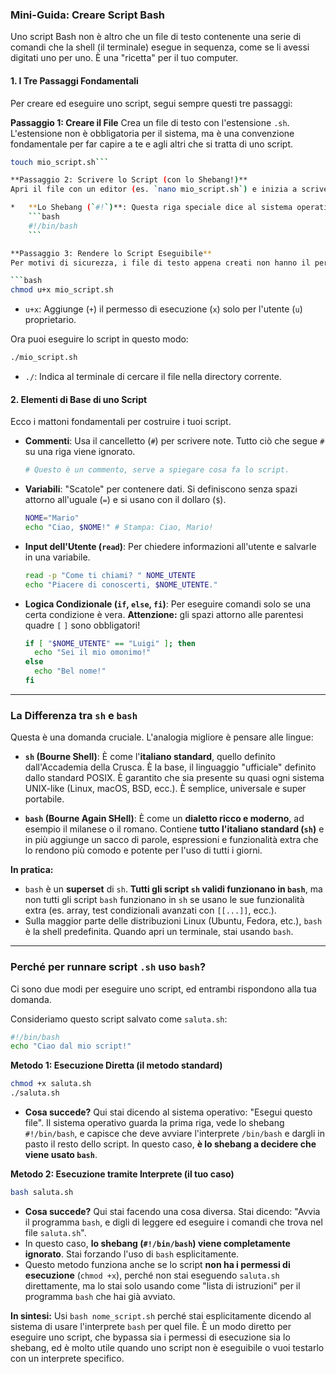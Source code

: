 ### Mini-Guida: Creare Script Bash

Uno script Bash non è altro che un file di testo contenente una serie di comandi che la shell (il terminale) esegue in sequenza, come se li avessi digitati uno per uno. È una "ricetta" per il tuo computer.

#### 1. I Tre Passaggi Fondamentali

Per creare ed eseguire uno script, segui sempre questi tre passaggi:

**Passaggio 1: Creare il File**
Crea un file di testo con l'estensione `.sh`. L'estensione non è obbligatoria per il sistema, ma è una convenzione fondamentale per far capire a te e agli altri che si tratta di uno script.

```bash
touch mio_script.sh```

**Passaggio 2: Scrivere lo Script (con lo Shebang!)**
Apri il file con un editor (es. `nano mio_script.sh`) e inizia a scrivere. La **primissima riga** deve essere sempre lo **Shebang**.

*   **Lo Shebang (`#!`)**: Questa riga speciale dice al sistema operativo *quale programma* usare per interpretare ed eseguire i comandi nel file. Per uno script Bash, è quasi sempre:
    ```bash
    #!/bin/bash
    ```

**Passaggio 3: Rendere lo Script Eseguibile**
Per motivi di sicurezza, i file di testo appena creati non hanno il permesso di esecuzione. Devi aggiungerlo tu con `chmod`.

```bash
chmod u+x mio_script.sh
```
*   `u+x`: Aggiunge (`+`) il permesso di esecuzione (`x`) solo per l'utente (`u`) proprietario.

Ora puoi eseguire lo script in questo modo:
```bash
./mio_script.sh
```
*   `./`: Indica al terminale di cercare il file nella directory corrente.

#### 2. Elementi di Base di uno Script

Ecco i mattoni fondamentali per costruire i tuoi script.

*   **Commenti**: Usa il cancelletto (`#`) per scrivere note. Tutto ciò che segue `#` su una riga viene ignorato.
    ```bash
    # Questo è un commento, serve a spiegare cosa fa lo script.
    ```
*   **Variabili**: "Scatole" per contenere dati. Si definiscono senza spazi attorno all'uguale (`=`) e si usano con il dollaro (`$`).
    ```bash
    NOME="Mario"
    echo "Ciao, $NOME!" # Stampa: Ciao, Mario!
    ```
*   **Input dell'Utente (`read`)**: Per chiedere informazioni all'utente e salvarle in una variabile.
    ```bash
    read -p "Come ti chiami? " NOME_UTENTE
    echo "Piacere di conoscerti, $NOME_UTENTE."
    ```
*   **Logica Condizionale (`if`, `else`, `fi`)**: Per eseguire comandi solo se una certa condizione è vera. **Attenzione:** gli spazi attorno alle parentesi quadre `[` `]` sono obbligatori!
    ```bash
    if [ "$NOME_UTENTE" == "Luigi" ]; then
      echo "Sei il mio omonimo!"
    else
      echo "Bel nome!"
    fi
    ```

---

### La Differenza tra `sh` e `bash`

Questa è una domanda cruciale. L'analogia migliore è pensare alle lingue:

*   **`sh` (Bourne Shell)**: È come l'**italiano standard**, quello definito dall'Accademia della Crusca. È la base, il linguaggio "ufficiale" definito dallo standard POSIX. È garantito che sia presente su quasi ogni sistema UNIX-like (Linux, macOS, BSD, ecc.). È semplice, universale e super portabile.

*   **`bash` (Bourne Again SHell)**: È come un **dialetto ricco e moderno**, ad esempio il milanese o il romano. Contiene **tutto l'italiano standard (`sh`)** e in più aggiunge un sacco di parole, espressioni e funzionalità extra che lo rendono più comodo e potente per l'uso di tutti i giorni.

**In pratica:**
*   `bash` è un **superset** di `sh`. **Tutti gli script `sh` validi funzionano in `bash`**, ma non tutti gli script `bash` funzionano in `sh` se usano le sue funzionalità extra (es. array, test condizionali avanzati con `[[...]]`, ecc.).
*   Sulla maggior parte delle distribuzioni Linux (Ubuntu, Fedora, etc.), `bash` è la shell predefinita. Quando apri un terminale, stai usando `bash`.

---

### Perché per runnare script `.sh` uso `bash`?

Ci sono due modi per eseguire uno script, ed entrambi rispondono alla tua domanda.

Consideriamo questo script salvato come `saluta.sh`:
```bash
#!/bin/bash
echo "Ciao dal mio script!"
```

**Metodo 1: Esecuzione Diretta (il metodo standard)**

```bash
chmod +x saluta.sh
./saluta.sh
```
*   **Cosa succede?** Qui stai dicendo al sistema operativo: "Esegui questo file". Il sistema operativo guarda la prima riga, vede lo shebang `#!/bin/bash`, e capisce che deve avviare l'interprete `/bin/bash` e dargli in pasto il resto dello script. In questo caso, **è lo shebang a decidere che viene usato `bash`**.

**Metodo 2: Esecuzione tramite Interprete (il tuo caso)**

```bash
bash saluta.sh
```
*   **Cosa succede?** Qui stai facendo una cosa diversa. Stai dicendo: "Avvia il programma `bash`, e digli di leggere ed eseguire i comandi che trova nel file `saluta.sh`".
*   In questo caso, **lo shebang (`#!/bin/bash`) viene completamente ignorato**. Stai forzando l'uso di `bash` esplicitamente.
*   Questo metodo funziona anche se lo script **non ha i permessi di esecuzione** (`chmod +x`), perché non stai eseguendo `saluta.sh` direttamente, ma lo stai solo usando come "lista di istruzioni" per il programma `bash` che hai già avviato.

**In sintesi:**
Usi `bash nome_script.sh` perché stai esplicitamente dicendo al sistema di usare l'interprete `bash` per quel file. È un modo diretto per eseguire uno script, che bypassa sia i permessi di esecuzione sia lo shebang, ed è molto utile quando uno script non è eseguibile o vuoi testarlo con un interprete specifico.